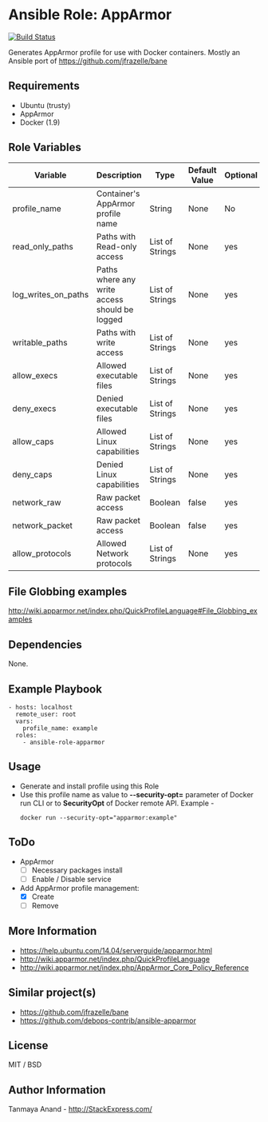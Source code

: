 # Ansible Role: AppArmor

[![Build Status](https://travis-ci.org/TanmayaA/ansible-role-apparmor.svg?branch=master)](https://travis-ci.org/TanmayaA/ansible-role-apparmor)

Generates AppArmor profile for use with Docker containers.
Mostly an Ansible port of  https://github.com/jfrazelle/bane

## Requirements
* Ubuntu (trusty)
* AppArmor
* Docker (1.9)

## Role Variables

Variable | Description | Type | Default Value | Optional
---------|-------------|------| --------------|---------
profile_name| Container's AppArmor profile name | String |  None | No
read_only_paths|Paths with Read-only access | List of Strings| None | yes
log_writes_on_paths|Paths where any write access should be logged| List of Strings | None | yes
writable_paths|Paths with write access | List of Strings | None | yes
allow_execs|Allowed executable files | List of Strings | None | yes
deny_execs |  Denied executable files | List of Strings | None | yes
allow_caps|Allowed Linux capabilities | List of Strings | None | yes
deny_caps|Denied Linux capabilities | List of Strings | None | yes
network_raw | Raw packet access | Boolean | false | yes
network_packet | Raw packet access | Boolean | false | yes
allow_protocols|Allowed Network protocols | List of Strings | None | yes

## File Globbing examples
http://wiki.apparmor.net/index.php/QuickProfileLanguage#File_Globbing_examples

## Dependencies

None.

## Example Playbook
```
- hosts: localhost
  remote_user: root
  vars:
    profile_name: example
  roles:
    - ansible-role-apparmor
```

## Usage

- Generate and install profile using this Role
- Use this profile name as value to **--security-opt=** parameter of Docker run CLI  or to **SecurityOpt** of Docker remote API.
  Example -
    ```
    docker run --security-opt="apparmor:example"
    ```

## ToDo

* AppArmor
  - [ ] Necessary packages install
  - [ ] Enable / Disable service
* Add AppArmor profile management:
  - [x] Create
  - [ ] Remove

## More Information
- https://help.ubuntu.com/14.04/serverguide/apparmor.html
- http://wiki.apparmor.net/index.php/QuickProfileLanguage
- http://wiki.apparmor.net/index.php/AppArmor_Core_Policy_Reference

## Similar project(s)
- https://github.com/jfrazelle/bane
- https://github.com/debops-contrib/ansible-apparmor

## License
MIT / BSD

## Author Information
Tanmaya Anand - http://StackExpress.com/
